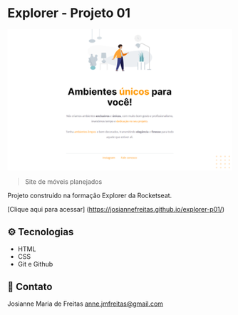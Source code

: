 # Explorer - Projeto 01

![preview](./.github/preview.png)

> Site de móveis planejados

Projeto construído na formação Explorer da Rocketseat.

[Clique aqui para acessar] (https://josiannefreitas.github.io/explorer-p01/)

## ⚙ Tecnologias

- HTML
- CSS
- Git e Github

## 📧 Contato

Josianne Maria de Freitas
anne.jmfreitas@gmail.com

